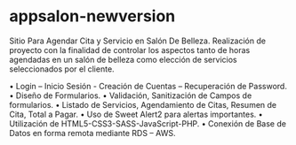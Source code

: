 # appsalon-newversion
Sitio Para Agendar Cita y Servicio en Salón De Belleza. Realización de proyecto con la finalidad de controlar los aspectos tanto de horas agendadas en un salón de belleza como elección de servicios seleccionados por el cliente.

• Login – Inicio Sesión - Creación de Cuentas – Recuperación de Password. • Diseño de Formularios. • Validación, Sanitización de Campos de formularios. • Listado de Servicios, Agendamiento de Citas, Resumen de Cita, Total a Pagar. • Uso de Sweet Alert2 para alertas importantes. • Utilización de HTML5-CSS3-SASS-JavaScript-PHP. • Conexión de Base de Datos en forma remota mediante RDS – AWS.



